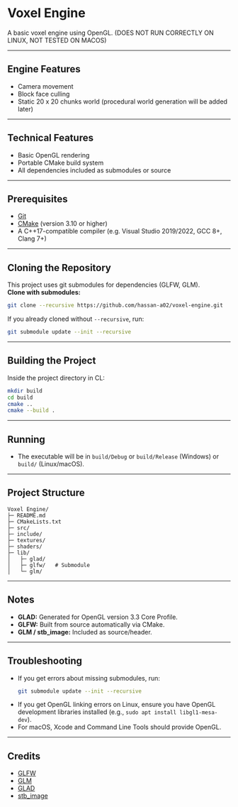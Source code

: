 # Voxel Engine

A basic voxel engine using OpenGL. (DOES NOT RUN CORRECTLY ON LINUX, NOT TESTED ON MACOS)

---
## Engine Features

- Camera movement
- Block face culling
- Static 20 x 20 chunks world (procedural world generation will be added later)

---

## Technical Features

- Basic OpenGL rendering
- Portable CMake build system
- All dependencies included as submodules or source

---

## Prerequisites

- [Git](https://git-scm.com/)
- [CMake](https://cmake.org/) (version 3.10 or higher)
- A C++17-compatible compiler (e.g. Visual Studio 2019/2022, GCC 8+, Clang 7+)

---

## Cloning the Repository

This project uses git submodules for dependencies (GLFW, GLM).  
**Clone with submodules:**

```sh
git clone --recursive https://github.com/hassan-a02/voxel-engine.git
```

If you already cloned without `--recursive`, run:

```sh
git submodule update --init --recursive
```

---

## Building the Project

Inside the project directory in CL:

```sh
mkdir build
cd build
cmake ..
cmake --build .
```

---

## Running

- The executable will be in `build/Debug` or `build/Release` (Windows) or `build/` (Linux/macOS).

---

## Project Structure

```
Voxel Engine/
├─ README.md
├─ CMakeLists.txt
├─ src/
├─ include/
├─ textures/
├─ shaders/
├─ lib/
│   ├─ glad/
│   ├─ glfw/   # Submodule
│   └─ glm/
```

---

## Notes

- **GLAD:** Generated for OpenGL version 3.3 Core Profile.
- **GLFW:** Built from source automatically via CMake.
- **GLM / stb_image:** Included as source/header.

---

## Troubleshooting

- If you get errors about missing submodules, run:
  ```sh
  git submodule update --init --recursive
  ```
- If you get OpenGL linking errors on Linux, ensure you have OpenGL development libraries installed (e.g., `sudo apt install libgl1-mesa-dev`).
- For macOS, Xcode and Command Line Tools should provide OpenGL.

---

## Credits

- [GLFW](https://github.com/glfw/glfw)
- [GLM](https://github.com/g-truc/glm)
- [GLAD](https://glad.dav1d.de/)
- [stb_image](https://github.com/nothings/stb)